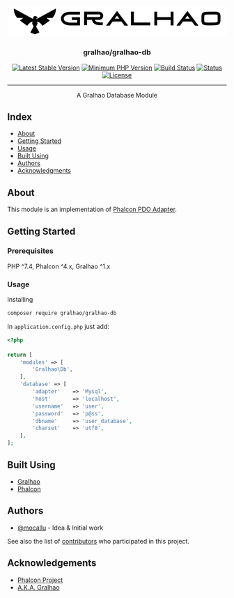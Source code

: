 <p align="center">
  <a href="https://github.com/gralhao/gralhao" rel="noopener">
    <img src="https://github.com/gralhao/gralhao/raw/master/docs/assets/logo.svg" alt="Gralhao logo">
  </a>
</p>

<h3 align="center">gralhao/gralhao-db</h3>

<div align="center">

[![Latest Stable Version](https://img.shields.io/packagist/v/gralhao/gralhao-db.svg?style=flat-square)](https://packagist.org/packages/gralhao/gralhao-db)
[![Minimum PHP Version](https://img.shields.io/badge/php-%3E%3D%207.4-8892BF.svg)](https://php.net/)
[![Build Status](https://travis-ci.com/gralhao/gralhao-db.svg?branch=master)](https://travis-ci.com/gralhao/gralhao-db)
[![Status](https://img.shields.io/badge/status-active-success.svg)]()
[![License](https://img.shields.io/badge/license-BSD-blue.svg)](/LICENSE)

</div>

---

<div align="center">
  <p>A Gralhao Database Module</p>
</div>

## Index

- [About](#about)
- [Getting Started](#getting_started)
- [Usage](#usage)
- [Built Using](#built_using)
- [Authors](#authors)
- [Acknowledgments](#acknowledgement)

## About <a name = "about"></a>
This module is an implementation of [Phalcon PDO Adapter](https://docs.phalcon.io/4.0/en/api/phalcon_db).

## Getting Started <a name = "getting_started"></a>

### Prerequisites
PHP ^7.4, Phalcon ^4.x, Gralhao ^1.x

### Usage <a name="usage"></a>
Installing
```bash
composer require gralhao/gralhao-db
```
In ``application.config.php`` just add:
```php
<?php

return [
    'modules' => [
        'Gralhao\Db',
    ],
    'database' => [
        'adapter'    => 'Mysql',
        'host'       => 'localhost',
        'username'   => 'user',
        'password'   => 'p@ss',
        'dbname'     => 'user_database',
        'charset'    => 'utf8',
    ],
];

```

## Built Using <a name = "built_using"></a>
- [Gralhao](https://github.com/gralhao/gralhao)
- [Phalcon](https://phalcon.io/)

## Authors <a name = "authors"></a>
- [@mocallu](https://github.com/mocallu) - Idea & Initial work

See also the list of [contributors](https://github.com/gralhao/gralhao-db/contributors) who participated in this project.

## Acknowledgements <a name = "acknowledgement"></a>
- [Phalcon Project](https://phalcon.io)
- [A.K.A. Gralhao](https://en.wikipedia.org/wiki/Red-throated_caracara)

